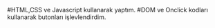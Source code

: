 #HTML,CSS ve Javascript kullanarak yaptım.
#DOM ve Onclick kodları kullanarak butonları işlevlendirdim.
#

